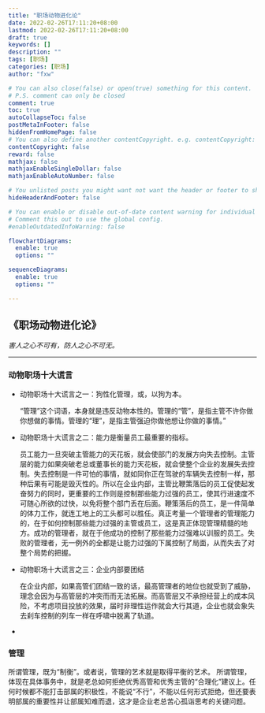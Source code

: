 ```yaml
---
title: "职场动物进化论"
date: 2022-02-26T17:11:20+08:00
lastmod: 2022-02-26T17:11:20+08:00
draft: true
keywords: []
description: ""
tags: [职场]
categories: [职场]
author: "fxw"

# You can also close(false) or open(true) something for this content.
# P.S. comment can only be closed
comment: true
toc: true
autoCollapseToc: false
postMetaInFooter: false
hiddenFromHomePage: false
# You can also define another contentCopyright. e.g. contentCopyright: "This is another copyright."
contentCopyright: false
reward: false
mathjax: false
mathjaxEnableSingleDollar: false
mathjaxEnableAutoNumber: false

# You unlisted posts you might want not want the header or footer to show
hideHeaderAndFooter: false

# You can enable or disable out-of-date content warning for individual post.
# Comment this out to use the global config.
#enableOutdatedInfoWarning: false

flowchartDiagrams:
  enable: true
  options: ""

sequenceDiagrams: 
  enable: true
  options: ""

---
```

## 《职场动物进化论》

  *害人之心不可有，防人之心不可无。*      

---

###  动物职场十大谎言

* 动物职场十大谎言之一：狗性化管理，或，以狗为本。

  “管理”这个词语，本身就是违反动物本性的。管理的“管”，是指主管不许你做你想做的事情。管理的“理”，是指主管强迫你做他想让你做的事情。”

* 动物职场十大谎言之二：能力是衡量员工最重要的指标。

  员工能力一旦突破主管能力的天花板，就会使部门的发展方向失去控制。主管层的能力如果突破老总或董事长的能力天花板，就会使整个企业的发展失去控制。失去控制是一件可怕的事情，就如同你正在驾驶的车辆失去控制一样，那种后果有可能是毁灭性的。所以在企业内部，主管比鞭策落后的员工促使起发奋努力的同时，更重要的工作则是控制那些能力过强的员工，使其行进速度不可随心所欲的过快，以免将整个部门丢在后面。鞭策落后的员工，是一件简单的体力工作，就连工地上的工头都可以胜任。真正考量一个管理者的管理能力的，在于如何控制那些能力过强的主管或员工，这是真正体现管理精髓的地方。成功的管理者，就在于他成功的控制了那些能力过强难以训服的员工。失败的管理者，无一例外的全都是让能力过强的下属控制了局面，从而失去了对整个局势的把握。

* 动物职场十大谎言之三：企业内部要团结

  在企业内部，如果高管们团结一致的话，最高管理者的地位也就受到了威胁，理念会因为与高管层的冲突而而无法拓展。而高管层又不承担经营上的成本风险，不考虑项目投放的效果，届时非理性运作就会大行其道，企业也就会象失去刹车控制的列车一样在呼啸中脱离了轨道。

* 



### 管理

所谓管理，既为“制衡”。或者说，管理的艺术就是取得平衡的艺术。
所谓管理，体现在具体事务中，就是老总如何拒绝优秀高管和优秀主管的“合理化”建议上。任何时候都不能打击部属的积极性，不能说“不行”，不能以任何形式拒绝，但还要表明部属的重要性并让部属知难而退，这才是企业老总苦心孤诣思考的关键问题。















